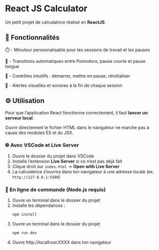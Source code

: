 # React JS Calculator

Un petit projet de calculatrice réalisé en **ReactJS**.  

## 🧠 Fonctionnalités

⏱️ - Minuteur personnalisable pour les sessions de travail et les pauses

🔁 - Transitions automatiques entre Pomodoro, pause courte et pause longue

🛑 - Contrôles intuitifs : démarrer, mettre en pause, réinitialiser

🔔 - Alertes visuelles et sonores à la fin de chaque session

## ⚙️ Utilisation

Pour que l’application React fonctionne correctement, il faut **lancer un serveur local**. 

Ouvrir directement le fichier HTML dans le navigateur ne marche pas à cause des modules ES et du JSX.

### 🌐 Avec VSCode et Live Server

1. Ouvre le dossier du projet dans VSCode  
2. Installe l’extension **Live Server** si ce n’est pas déjà fait  
3. Clique droit sur `index.html` → **Open with Live Server**  
4. La calculatrice s’ouvrira dans ton navigateur à une adresse locale (ex. `http://127.0.0.1:5500`)

### 🚀 En ligne de commande (Node.js requis)

1. Ouvre un terminal dans le dossier du projet  
2. Installe les dépendances :  
   ```bash
   npm install
    ```
3. Ouvre un terminal dans le dossier du projet 
   ```bash
   npm run dev
    ```
4. Ouvre http://localhost:XXXX dans ton navigateur
